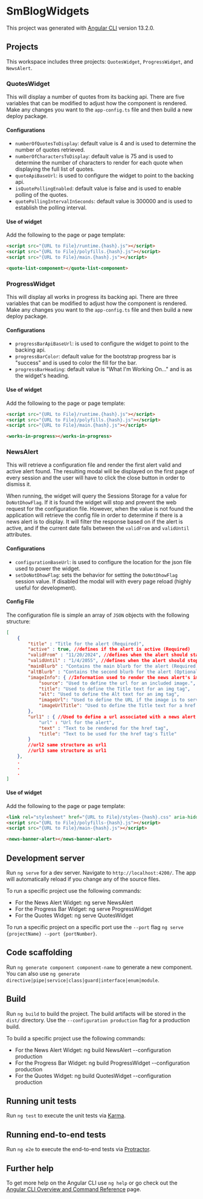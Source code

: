 # SmBlogWidgets

This project was generated with [Angular CLI](https://github.com/angular/angular-cli) version 13.2.0.

## Projects

This workspace includes three projects: `QuotesWidget`, `ProgressWidget`, and `NewsAlert`.

### QuotesWidget

This will display a number of quotes from its backing api. There are five variables that can be modified to adjust how the component is rendered. Make any changes you want to the `app-config.ts` file and then build a new deploy package.

#### Configurations

- `numberOfQuotesToDisplay`: default value is 4 and is used to determine the number of quotes retrieved.
- `numberOfCharactersToDisplay`: default value is 75 and is used to determine the number of characters to render for each quote when displaying the full list of quotes.
- `quoteApiBaseUrl`: is used to configure the widget to point to the backing api.
- `isQuotePollingEnabled`: default value is false and is used to enable polling of the quotes.
- `quotePollingIntervalInSeconds`: default value is 300000 and is used to establish the polling interval.

#### Use of widget

Add the following to the page or page template:

```html
<script src="{URL to File}/runtime.{hash}.js"></script>
<script src="{URL to File}/polyfills.{hash}.js"></script>
<script src="{URL to File}/main.{hash}.js"></script>

<quote-list-component></quote-list-component>
```

### ProgressWidget

This will display all works in progress its backing api. There are three variables that can be modified to adjust how the component is rendered. Make any changes you want to the `app-config.ts` file and then build a new deploy package.

#### Configurations

- `progressBarApiBaseUrl`: is used to configure the widget to point to the backing api.
- `progressBarColor`: default value for the bootstrap progress bar is "success" and is used to color the fill for the bar.
- `progressBarHeading`: default value is "What I'm Working On..." and is as the widget's heading.

#### Use of widget

Add the following to the page or page template:

```html
<script src="{URL to File}/runtime.{hash}.js"></script>
<script src="{URL to File}/polyfills.{hash}.js"></script>
<script src="{URL to File}/main.{hash}.js"></script>

<works-in-progress></works-in-progress>
```

### NewsAlert

This will retrieve a configuration file and render the first alert valid and active alert found. The resulting modal will be displayed on the first page of every session and the user will have to click the close button in order to dismiss it.

When running, the widget will query the Sessions Storage for a value for `DoNotDhowFlag`. If it is found the widget will stop and prevent the web request for the configuration file. However, when the value is not found the application will retrieve the config file in order to determine if there is a news alert is to display. It will filter the response based on if the alert is active, and if the current date falls between the `validFrom` and `validUntil` attributes.

#### Configurations

- `configurationBaseUrl`: is used to configure the location for the json file used to power the widget.
- `setDoNotDhowFlag`: sets the behavior for setting the `DoNotDhowFlag` session value. If disabled the modal will with every page reload (highly useful for development).

#### Config File

The configuration file is simple an array of `JSON` objects with the following structure:

```json
[
    {
        "title" : "Title for the alert (Required)",
        "active" : true, //defines if the alert is active (Required)
        "validFrom" : "11/20/2024", //defines when the alert should start being shown (Required)
        "validUntil" : "1/4/2055", //defines when the alert should stop being shown (Required)
        "mainBlurb" : "Contains the main blurb for the alert (Required)",
        "altBlurb" : "Contains the second blurb for the alert (Optional)",
        "imageInfo": { //Information used to render the news alert's image (Optional)
            "source": "Used to define the url for an included image.",
            "title": "Used to define the Title text for an img tag",
            "alt": "Used to define the Alt text for an img tag", 
            "imageUrl": "Used to define the URL if the image is to serve as a link",
            "imageUrlTitle": "Used to define the Title text for a href tag"
        },
        "url1" : { //Used to define a url associated with a news alert (max allowed: 3)
            "url" : "Url for the alert",
            "text" : "Text to be rendered for the href tag",
            "title": "Text to be used for the href tag's Title"
        }
        //url2 same structure as url1
        //url3 same structure as url1
    },
    .
    .
    .
]
```

#### Use of widget

Add the following to the page or page template:

```html
<link rel="stylesheet" href="{URL to File}/styles-{hash}.css" aria-hidden="true">
<script src="{URL to File}/polyfills-{hash}.js"></script>
<script src="{URL to File}/main-{hash}.js"></script>

<news-banner-alert></news-banner-alert>
```

## Development server

Run `ng serve` for a dev server. Navigate to `http://localhost:4200/`. The app will automatically reload if you change any of the source files.

To run a specific project use the following commands:
- For the News Alert Widget: ng serve NewsAlert
- For the Progress Bar Widget: ng serve ProgressWidget
- For the Quotes Widget: ng serve QuotesWidget

To run a specific project on a specific port use the `--port` flag `ng serve {projectName} --port {portNumber}`.

## Code scaffolding

Run `ng generate component component-name` to generate a new component. You can also use `ng generate directive|pipe|service|class|guard|interface|enum|module`.

## Build

Run `ng build` to build the project. The build artifacts will be stored in the `dist/` directory. Use the `--configuration production` flag for a production build.

To build a specific project use the following commands:
- For the News Alert Widget: ng build NewsAlert --configuration production
- For the Progress Bar Widget: ng build ProgressWidget --configuration production
- For the Quotes Widget: ng build QuotesWidget --configuration production

## Running unit tests

Run `ng test` to execute the unit tests via [Karma](https://karma-runner.github.io).

## Running end-to-end tests

Run `ng e2e` to execute the end-to-end tests via [Protractor](http://www.protractortest.org/).

## Further help

To get more help on the Angular CLI use `ng help` or go check out the [Angular CLI Overview and Command Reference](https://angular.io/cli) page.
